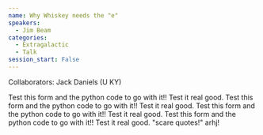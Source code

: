 ```yaml
---
name: Why Whiskey needs the "e"
speakers:
  - Jim Beam
categories:
  - Extragalactic
  - Talk
session_start: False
---
```


Collaborators: Jack Daniels (U KY)

Test this form and the python code to go with it!! Test it real good. Test this form and the python code to go with it!! Test it real good. Test this form and the python code to go with it!! Test it real good. Test this form and the python code to go with it!! Test it real good. "scare quotes!" arhj!